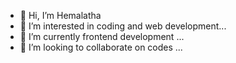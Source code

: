 - 👋 Hi, I’m Hemalatha
- 👀 I’m interested in coding and web development...
- 🌱 I’m currently frontend development ...
- 💞️ I’m looking to collaborate on codes ...


<!---
Hemalathap1502/Hemalathap1502 is a ✨ special ✨ repository because its `README.md` (this file) appears on your GitHub profile.
You can click the Preview link to take a look at your changes.
--->
